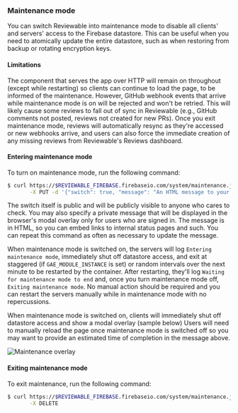 ### Maintenance mode

You can switch Reviewable into maintenance mode to disable all clients' and servers' access to the Firebase datastore.  This can be useful when you need to atomically update the entire datastore, such as when restoring from backup or rotating encryption keys.

#### Limitations

The component that serves the app over HTTP will remain on throughout (except while restarting) so clients can continue to load the page, to be informed of the maintenance.  However, GitHub webhook events that arrive while maintenance mode is on will be rejected and won't be retried.  This will likely cause some reviews to fall out of sync in Reviewable (e.g., GitHub comments not posted, reviews not created for new PRs).  Once you exit maintenance mode, reviews will automatically resync as they're accessed or new webhooks arrive, and users can also force the immediate creation of any missing reviews from Reviewable's Reviews dashboard.

#### Entering maintenance mode

To turn on maintenance mode, run the following command:

```bash
$ curl https://$REVIEWABLE_FIREBASE.firebaseio.com/system/maintenance.json?auth=$REVIEWABLE_FIREBASE_AUTH \
       -X PUT -d '{"switch": true, "message": "An HTML message to your users."}'
```

The switch itself is public and will be publicly visible to anyone who cares to check.  You may also specify a private message that will be displayed in the browser's modal overlay only for users who are signed in.  The message is in HTML, so you can embed links to internal status pages and such.  You can repeat this command as often as necessary to update the message.

When maintenance mode is switched on, the servers will log `Entering maintenance mode`, immediately shut off datastore access, and exit at staggered (if `GAE_MODULE_INSTANCE` is set) or random intervals over the next minute to be restarted by the container.  After restarting, they'll log `Waiting for maintenance mode to end` and, once you turn maintenance mode off, `Exiting maintenance mode`.  No manual action should be required and you can restart the servers manually while in maintenance mode with no repercussions.

When maintenance mode is switched on, clients will immediately shut off datastore access and show a modal overlay (sample below)  Users will need to manually reload the page once maintenance mode is switched off so you may want to provide an estimated time of completion in the message above.

![Maintenance overlay](https://raw.githubusercontent.com/Reviewable/Reviewable/master/enterprise/maintenance.png)

#### Exiting maintenance mode

To exit maintenance, run the following command:

```bash
$ curl https://$REVIEWABLE_FIREBASE.firebaseio.com/system/maintenance.json?auth=$REVIEWABLE_FIREBASE_AUTH \
       -X DELETE
```
